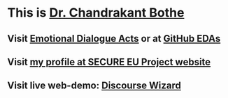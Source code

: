 # This is [Dr. Chandrakant Bothe](bothe.in)
## Visit [Emotional Dialogue Acts](https://secure-robots.eu/fellows/bothe/eda//) or at [GitHub EDAs](https://github.com/bothe/EDAs)
## Visit [my profile at SECURE EU Project website](https://secure-robots.eu/fellows/bothe/)
## Visit live web-demo: [Discourse Wizard](https://crbothe.github.io/discourse-wizard/)

